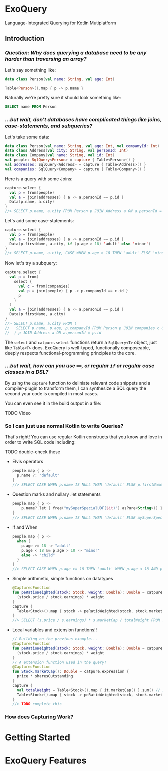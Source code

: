 # ExoQuery
Language-Integrated Querying for Kotlin Mutiplatform

## Introduction

### *Question: Why does querying a database need to be any harder than traversing an array?* 

Let's say something like:
```kotlin
data class Person(val name: String, val age: Int)

Table<Person>().map { p -> p.name }
```
Naturally we're pretty sure it should look something like:
```sql
SELECT name FROM Person
```

### *...but wait, don't databases have complicated things like joins, case-statements, and subqueries?*

Let's take some data:
```kotlin
data class Person(val name: String, val age: Int, val companyId: Int)
data class Address(val city: String, val personId: Int)
data class Company(val name: String, val id: Int)
val people: SqlQuery<Person> = capture { Table<Person>() }
val addresses: SqlQuery<Address> = capture { Table<Address>() }
val companies: SqlQuery<Company> = capture { Table<Company>() }
```

Here is a query with some Joins:
```kotlin
capture.select {
  val p = from(people)
  val a = join(addresses) { a -> a.personId == p.id }
  Data(p.name, a.city)
}
//> SELECT p.name, a.city FROM Person p JOIN Address a ON a.personId = p.id
```

Let's add some case-statements:
```kotlin
capture.select {
  val p = from(people)
  val a = join(addresses) { a -> a.personId == p.id }
  Data(p.firstName, a.city, if (p.age > 18) 'adult' else 'minor')
}
//> SELECT p.name, a.city, CASE WHEN p.age > 18 THEN 'adult' ELSE 'minor' END FROM Person p JOIN Address a ON a.personId = p.id
```

Now let's try a subquery:
```kotlin
capture.select {
  val p = from(
    select {
      val c = from(companies)
      val p = join(people) { p -> p.companyId == c.id }
      p
    }
  )
  val a = join(addresses) { a -> a.personId == p.id }
  Data(p.firstName, a.city)
}
//> SELECT p.name, a.city FROM (
//   SELECT p.name, p.age, p.companyId FROM Person p JOIN companies c ON c.id = p.companyId
//  ) p JOIN Address a ON a.personId = p.id
```

The `select` and `catpure.select` functions return a `SqlQuery<T>` object, just like `Table<T>` does.
ExoQuery is well-typed, functionally composeable, deeply respects functional-programming
principles to the core.

### *...but wait, how can you use `==`, or regular `if` or regular case classes in a DSL?*

By using the `capture` function to deliniate relevant code snippets and a compiler-plugin to
transform them, I can synthesize a SQL query the second your code is compiled in most cases.

You can even see it in the build output in a file:

TODO Video

### So I can just use normal Kotlin to write Queries?

That's right! You can use regular Kotlin constructs that you know and love in order to write SQL code including:

TODO double-check these

- Elvis operators
  ```kotlin
  people.map { p ->
    p.name ?: "default"
  }
  //> SELECT CASE WHEN p.name IS NULL THEN 'default' ELSE p.firstName END FROM Person p
  ```
- Question marks and nullary .let statements
  ```kotlin
  people.map { p ->
      p.name?.let { free("mySuperSpecialUDF($it)").asPure<String>() } ?: "default"
  }
  //> SELECT CASE WHEN p.name IS NULL THEN 'default' ELSE mySuperSpecialUDF(p.name) END FROM Person p
  ```
- If and When
  ```kotlin
  people.map { p ->
    when {
      p.age >= 18 -> "adult"
      p.age < 18 && p.age > 10 -> "minor"
      else -> "child"
    } 
  }
  //> SELECT CASE WHEN p.age >= 18 THEN 'adult' WHEN p.age < 18 AND p.age > 10 THEN 'minor' ELSE 'child' END FROM Person p
  ```
- Simple arithmetic, simple functions on datatypes
  ```kotlin
  @CapturedFunction
  fun peRatioWeighted(stock: Stock, weight: Double): Double = catpure.expression {
    (stock.price / stock.earnings) * weight
  }
  capture {
    Table<Stock>().map { stock -> peRatioWeighted(stock, stock.marketCap/totalWeight) } 
  }
  //> SELECT (s.price / s.earnings) * s.marketCap / totalWeight FROM Stock s
  ```
- Local variables and extension functions!!
  ```kotlin
  // Building on the previous example...
  @CapturedFunction
  fun peRatioWeighted(stock: Stock, weight: Double): Double = catpure.expression {
    (stock.price / stock.earnings) * weight
  }
  // A extension function used in the query!
  @CapturedFunction
  fun Stock.marketCap(): Double = catpure.expression {
    price * sharesOutstanding
  }
  capture {
    val totalWeight = Table<Stock>().map { it.marketCap() }.sum() // A local variable used in the query!
    Table<Stock>().map { stock -> peRatioWeighted(stock, stock.marketCap/totalWeight) } 
  }
  //> TODO complete this
  ```

### How does Capturing Work?


# Getting Started


# ExoQuery Features

